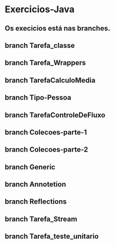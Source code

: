 # Exercicios-Java

## Os execicios está nas branches.

## branch Tarefa_classe

## branch Tarefa_Wrappers

## branch TarefaCalculoMedia

## branch Tipo-Pessoa

## branch TarefaControleDeFluxo

## branch Colecoes-parte-1

## branch Colecoes-parte-2

## branch Generic

## branch Annotetion

## branch Reflections

## branch Tarefa_Stream

## branch Tarefa_teste_unitario

